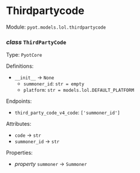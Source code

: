 # Thirdpartycode 

Module: `pyot.models.lol.thirdpartycode` 

### _class_ `ThirdPartyCode`

Type: `PyotCore` 

Definitions: 
* `__init__` -> `None` 
  * `summoner_id`: `str = empty` 
  * `platform`: `str = models.lol.DEFAULT_PLATFORM` 

Endpoints: 
* `third_party_code_v4_code`: `['summoner_id']` 

Attributes: 
* `code` -> `str` 
* `summoner_id` -> `str` 

Properties: 
* _property_ `summoner` -> `Summoner` 


